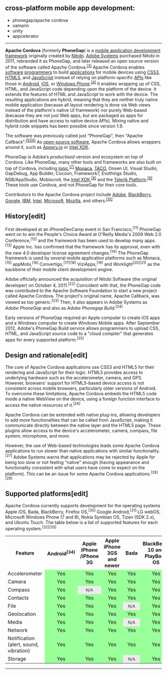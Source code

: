 


## cross-platform mobile app development:

* phonegap/apache cordova
* xamarin
* unity 
* appcelerator


***************

<p><b>Apache Cordova</b> (formerly <b>PhoneGap</b>) is a <a href="/wiki/Multiple_phone_web-based_application_framework" title="Multiple phone web-based application framework">mobile application development framework</a> originally created by <a href="/wiki/Nitobi" class="mw-redirect" title="Nitobi">Nitobi</a>. <a href="/wiki/Adobe_Systems" title="Adobe Systems">Adobe Systems</a> purchased Nitobi in 2011, rebranded it as PhoneGap, and later released an open source version of the software called Apache Cordova.<sup id="cite_ref-3" class="reference"><a href="#cite_note-3">[3]</a></sup> Apache Cordova enables <a href="/wiki/Computer_software" class="mw-redirect" title="Computer software">software</a> <a href="/wiki/Programmer" title="Programmer">programmers</a> to build <a href="/wiki/Application_software" title="Application software">applications</a> for mobile devices using <a href="/wiki/CSS3" class="mw-redirect" title="CSS3">CSS3</a>, <a href="/wiki/HTML5" title="HTML5">HTML5</a>, and <a href="/wiki/JavaScript" title="JavaScript">JavaScript</a> instead of relying on platform-specific <a href="/wiki/API" class="mw-redirect" title="API">APIs</a> like those in <a href="/wiki/Android_(operating_system)" title="Android (operating system)">Android</a>, <a href="/wiki/IOS" title="IOS">iOS</a>, or <a href="/wiki/Windows_Phone" title="Windows Phone">Windows Phone</a>.<sup id="cite_ref-4" class="reference"><a href="#cite_note-4">[4]</a></sup> It enables wrapping up of CSS, HTML, and JavaScript code depending upon the platform of the device. It extends the features of HTML and JavaScript to work with the device. The resulting applications are hybrid, meaning that they are neither truly native mobile application (because all layout rendering is done via Web views instead of the platform's native UI framework) nor purely Web-based (because they are not just Web apps, but are packaged as apps for distribution and have access to native device APIs). Mixing native and hybrid code snippets has been possible since version 1.9.</p>
<p>The software was previously called just "PhoneGap", then "Apache Callback".<sup id="cite_ref-5" class="reference"><a href="#cite_note-5">[5]</a></sup><sup id="cite_ref-6" class="reference"><a href="#cite_note-6">[6]</a></sup> As <a href="/wiki/Open-source_software" title="Open-source software">open-source software</a>, Apache Cordova allows wrappers around it, such as <a href="/w/index.php?title=Appery.io&amp;action=edit&amp;redlink=1" class="new" title="Appery.io (page does not exist)">Appery.io</a> or <a href="/wiki/Intel_XDK" title="Intel XDK">Intel XDK</a>.</p>
<p>PhoneGap is Adobe’s <i>productised</i> version and ecosystem on top of Cordova. Like PhoneGap, many other tools and frameworks are also built on top of Cordova, including <a href="/wiki/Ionic_Framework" class="mw-redirect" title="Ionic Framework">Ionic</a>,<sup id="cite_ref-7" class="reference"><a href="#cite_note-7">[7]</a></sup> <a href="/wiki/Monaca_(software)" title="Monaca (software)">Monaca</a>, <a href="/w/index.php?title=TACO&amp;action=edit&amp;redlink=1" class="new" title="TACO (page does not exist)">TACO</a>, Onsen UI, Visual Studio, GapDebug, App Builder, Cocoon, Framework7, Evothings Studio, NSB/AppStudio, Mobiscroll, the <a href="/wiki/Intel_XDK" title="Intel XDK">Intel XDK</a>,<sup id="cite_ref-8" class="reference"><a href="#cite_note-8">[8]</a></sup> and the <a href="/wiki/Telerik" title="Telerik">Telerik Platform</a>.<sup id="cite_ref-9" class="reference"><a href="#cite_note-9">[9]</a></sup> These tools use Cordova, and not PhoneGap for their core tools.</p>
<p>Contributors to the Apache Cordova project include <a href="/wiki/Adobe_Systems" title="Adobe Systems">Adobe</a>, <a href="/wiki/BlackBerry" title="BlackBerry">BlackBerry</a>, <a href="/wiki/Google" title="Google">Google</a>, <a href="/wiki/IBM" title="IBM">IBM</a>, <a href="/wiki/Intel" title="Intel">Intel</a>, <a href="/wiki/Microsoft" title="Microsoft">Microsoft</a>, <a href="/wiki/Mozilla" title="Mozilla">Mozilla</a>, and others.<sup id="cite_ref-10" class="reference"><a href="#cite_note-10">[10]</a></sup></p>
<p></p>
<div id="toc" class="toc">
<div class="toctitle">

<p></p>
<h2><span class="mw-headline" id="History">History</span><span class="mw-editsection"><span class="mw-editsection-bracket">[</span><a href="/w/index.php?title=Apache_Cordova&amp;action=edit&amp;section=1" title="Edit section: History">edit</a><span class="mw-editsection-bracket">]</span></span></h2>
<p>First developed at an iPhoneDevCamp event in San Francisco,<sup id="cite_ref-11" class="reference"><a href="#cite_note-11">[11]</a></sup> PhoneGap went on to win the People's Choice Award at <a href="/wiki/O%27Reilly_Media" title="O'Reilly Media">O'Reilly Media</a>'s 2009 Web 2.0 Conference,<sup id="cite_ref-12" class="reference"><a href="#cite_note-12">[12]</a></sup> and the framework has been used to develop many apps.<sup id="cite_ref-13" class="reference"><a href="#cite_note-13">[13]</a></sup> <a href="/wiki/Apple_Inc." title="Apple Inc.">Apple Inc.</a> has confirmed that the framework has its approval, even with the new 4.0 developer license agreement changes.<sup id="cite_ref-14" class="reference"><a href="#cite_note-14">[14]</a></sup> The PhoneGap framework is used by several mobile application platforms such as <a href="/wiki/Monaca_(mobile_application_development_tool)" class="mw-redirect" title="Monaca (mobile application development tool)">Monaca</a>,<sup id="cite_ref-15" class="reference"><a href="#cite_note-15">[15]</a></sup> <a href="/w/index.php?title=AppMobi&amp;action=edit&amp;redlink=1" class="new" title="AppMobi (page does not exist)">appMobi</a>,<sup id="cite_ref-16" class="reference"><a href="#cite_note-16">[16]</a></sup> <a href="/w/index.php?title=Convertigo&amp;action=edit&amp;redlink=1" class="new" title="Convertigo (page does not exist)">Convertigo</a>,<sup id="cite_ref-17" class="reference"><a href="#cite_note-17">[17]</a></sup><sup id="cite_ref-18" class="reference"><a href="#cite_note-18">[18]</a></sup> <a href="/wiki/ViziApps" title="ViziApps">ViziApps</a>,<sup id="cite_ref-19" class="reference"><a href="#cite_note-19">[19]</a></sup> and <a href="/wiki/Worklight" title="Worklight">Worklight</a><sup id="cite_ref-20" class="reference"><a href="#cite_note-20">[20]</a></sup><sup id="cite_ref-21" class="reference"><a href="#cite_note-21">[21]</a></sup> as the backbone of their mobile client development engine.</p>
<p>Adobe officially announced the acquisition of Nitobi Software (the original developer) on October 4, 2011.<sup id="cite_ref-22" class="reference"><a href="#cite_note-22">[22]</a></sup> Coincident with that, the PhoneGap code was contributed to the <a href="/wiki/Apache_Software_Foundation" title="Apache Software Foundation">Apache Software Foundation</a> to start a new project called Apache Cordova. The project's original name, Apache Callback, was viewed as too generic.<sup id="cite_ref-23" class="reference"><a href="#cite_note-23">[23]</a></sup> Then, it also appears in Adobe Systems as <i>Adobe PhoneGap</i> and also as <i>Adobe Phonegap Build</i>.<sup id="cite_ref-24" class="reference"><a href="#cite_note-24">[24]</a></sup></p>
<p>Early versions of PhoneGap required an Apple computer to create iOS apps and a Windows computer to create Windows Mobile apps. After September 2012, Adobe's PhoneGap Build service allows programmers to upload <a href="/wiki/CSS" class="mw-redirect" title="CSS">CSS</a>, <a href="/wiki/HTML" title="HTML">HTML</a>, and <a href="/wiki/JavaScript" title="JavaScript">JavaScript</a> source code to a "<a href="/wiki/Cloud_computing" title="Cloud computing">cloud</a> <a href="/wiki/Compiler" title="Compiler">compiler</a>" that generates apps for every supported platform.<sup id="cite_ref-25" class="reference"><a href="#cite_note-25">[25]</a></sup></p>
<h2><span class="mw-headline" id="Design_and_rationale">Design and rationale</span><span class="mw-editsection"><span class="mw-editsection-bracket">[</span><a href="/w/index.php?title=Apache_Cordova&amp;action=edit&amp;section=2" title="Edit section: Design and rationale">edit</a><span class="mw-editsection-bracket">]</span></span></h2>
<p>The core of Apache Cordova applications use <a href="/wiki/CSS3" class="mw-redirect" title="CSS3">CSS3</a> and <a href="/wiki/HTML5" title="HTML5">HTML5</a> for their rendering and <a href="/wiki/JavaScript" title="JavaScript">JavaScript</a> for their logic. HTML5 provides access to underlying hardware such as the accelerometer, camera, and <a href="/wiki/GPS" class="mw-redirect" title="GPS">GPS</a>. However, browsers' support for HTML5-based device access is not consistent across mobile browsers, particularly older versions of Android. To overcome these limitations, Apache Cordova embeds the HTML5 code inside a native <a href="/w/index.php?title=WebView&amp;action=edit&amp;redlink=1" class="new" title="WebView (page does not exist)">WebView</a> on the device, using a <a href="/wiki/Foreign_function_interface" title="Foreign function interface">foreign function interface</a> to access the native resources of it.<sup id="cite_ref-26" class="reference"><a href="#cite_note-26">[26]</a></sup></p>
<p>Apache Cordova can be extended with native <a rel="nofollow" class="external text" href="http://docs.phonegap.com/en/3.0.0/guide_hybrid_plugins_index.md.html#Plugin%20Development%20Guide">plug-ins</a>, allowing developers to add more functionalities that can be called from JavaScript, making it communicate directly between the native layer and the HTML5 page. These plugins allow access to the device's accelerometer, camera, compass, file system, microphone, and more.</p>
<p>However, the use of Web-based technologies leads some Apache Cordova applications to run slower than native applications with similar functionality.<sup id="cite_ref-27" class="reference"><a href="#cite_note-27">[27]</a></sup> <a href="/wiki/Adobe_Systems" title="Adobe Systems">Adobe Systems</a> warns that applications may be rejected by <a href="/wiki/Apple_Inc." title="Apple Inc.">Apple</a> for being too slow or not feeling "native" enough (having appearance and functionality consistent with what users have come to expect on the platform). This can be an issue for some Apache Cordova applications.<sup id="cite_ref-28" class="reference"><a href="#cite_note-28">[28]</a></sup><sup id="cite_ref-29" class="reference"><a href="#cite_note-29">[29]</a></sup></p>
<h2><span class="mw-headline" id="Supported_platforms">Supported platforms</span><span class="mw-editsection"><span class="mw-editsection-bracket">[</span><a href="/w/index.php?title=Apache_Cordova&amp;action=edit&amp;section=3" title="Edit section: Supported platforms">edit</a><span class="mw-editsection-bracket">]</span></span></h2>
<p>Apache Cordova currently supports development for the <a href="/wiki/Operating_system" title="Operating system">operating systems</a> Apple <a href="/wiki/IOS_(Apple)" class="mw-redirect" title="IOS (Apple)">iOS</a>, <a href="/wiki/Bada_(operating_system)" class="mw-redirect" title="Bada (operating system)">Bada</a>, <a href="/wiki/BlackBerry" title="BlackBerry">BlackBerry</a>, <a href="/wiki/Firefox_OS" title="Firefox OS">Firefox OS</a>,<sup id="cite_ref-30" class="reference"><a href="#cite_note-30">[30]</a></sup> Google <a href="/wiki/Android_(operating_system)" title="Android (operating system)">Android</a>,<sup id="cite_ref-31" class="reference"><a href="#cite_note-31">[31]</a></sup> LG <a href="/wiki/WebOS" title="WebOS">webOS</a>, Microsoft <a href="/wiki/Windows_Phone" title="Windows Phone">Windows Phone</a> (7 and 8), Nokia <a href="/wiki/Symbian" title="Symbian">Symbian</a> OS, <a href="/wiki/Tizen" title="Tizen">Tizen</a> (SDK 2.x), and <a href="/wiki/Ubuntu_Touch" title="Ubuntu Touch">Ubuntu Touch</a>. The table below is a list of supported features for each operating system.<sup id="cite_ref-32" class="reference"><a href="#cite_note-32">[32]</a></sup><sup id="cite_ref-33" class="reference"><a href="#cite_note-33">[33]</a></sup></p>
<table class="wikitable">
<tr>
<th>Feature</th>
<th><a href="/wiki/Android_(operating_system)" title="Android (operating system)">Android</a><sup id="cite_ref-34" class="reference"><a href="#cite_note-34">[34]</a></sup></th>
<th><a href="/wiki/Apple_iOS" class="mw-redirect" title="Apple iOS">Apple iPhone /iPhone 3G</a></th>
<th><a href="/wiki/Apple_iOS" class="mw-redirect" title="Apple iOS">Apple iPhone 3GS and newer</a></th>
<th><a href="/wiki/Bada" title="Bada">Bada</a></th>
<th><a href="/wiki/BlackBerry_10" title="BlackBerry 10">BlackBerry 10 and PlayBook OS</a></th>
<th><a href="/wiki/BlackBerry_OS" title="BlackBerry OS">BlackBerry OS 4.6–4.7</a></th>
<th><a href="/wiki/BlackBerry_OS" title="BlackBerry OS">BlackBerry OS 5.0-6.0+</a></th>
<th><a href="/wiki/Firefox_OS" title="Firefox OS">Firefox OS</a></th>
<th><a href="/wiki/Symbian" title="Symbian">Symbian</a></th>
<th><a href="/wiki/Tizen" title="Tizen">Tizen</a></th>
<th><a href="/wiki/WebOS" title="WebOS">webOS</a></th>
<th><a href="/wiki/Ubuntu_Touch" title="Ubuntu Touch">Ubuntu Touch</a></th>
<th><a href="/wiki/Windows_Phone" title="Windows Phone">Windows Phone</a></th>
</tr>
<tr>
<td><a href="/wiki/Accelerometer" title="Accelerometer">Accelerometer</a></td>
<td style="background:#9F9;vertical-align:middle;text-align:center;" class="table-yes">Yes</td>
<td style="background:#9F9;vertical-align:middle;text-align:center;" class="table-yes">Yes</td>
<td style="background:#9F9;vertical-align:middle;text-align:center;" class="table-yes">Yes</td>
<td style="background:#9F9;vertical-align:middle;text-align:center;" class="table-yes">Yes</td>
<td style="background:#9F9;vertical-align:middle;text-align:center;" class="table-yes">Yes</td>
<td data-sort-value="" style="background: #ececec; color: #2C2C2C; vertical-align: middle; font-size: smaller; text-align: center;" class="table-na">N/A</td>
<td style="background:#9F9;vertical-align:middle;text-align:center;" class="table-yes">Yes</td>
<td style="background:#9F9;vertical-align:middle;text-align:center;" class="table-yes">Yes</td>
<td style="background:#9F9;vertical-align:middle;text-align:center;" class="table-yes">Yes</td>
<td style="background:#9F9;vertical-align:middle;text-align:center;" class="table-yes">Yes</td>
<td style="background:#9F9;vertical-align:middle;text-align:center;" class="table-yes">Yes</td>
<td style="background:#9F9;vertical-align:middle;text-align:center;" class="table-yes">Yes</td>
<td style="background:#9F9;vertical-align:middle;text-align:center;" class="table-yes">Yes</td>
</tr>
<tr>
<td><a href="/wiki/Camera" title="Camera">Camera</a></td>
<td style="background:#9F9;vertical-align:middle;text-align:center;" class="table-yes">Yes</td>
<td style="background:#9F9;vertical-align:middle;text-align:center;" class="table-yes">Yes</td>
<td style="background:#9F9;vertical-align:middle;text-align:center;" class="table-yes">Yes</td>
<td style="background:#9F9;vertical-align:middle;text-align:center;" class="table-yes">Yes</td>
<td style="background:#9F9;vertical-align:middle;text-align:center;" class="table-yes">Yes</td>
<td data-sort-value="" style="background: #ececec; color: #2C2C2C; vertical-align: middle; font-size: smaller; text-align: center;" class="table-na">N/A</td>
<td style="background:#9F9;vertical-align:middle;text-align:center;" class="table-yes">Yes</td>
<td style="background:#9F9;vertical-align:middle;text-align:center;" class="table-yes">Yes</td>
<td style="background:#9F9;vertical-align:middle;text-align:center;" class="table-yes">Yes</td>
<td style="background:#9F9;vertical-align:middle;text-align:center;" class="table-yes">Yes</td>
<td style="background:#9F9;vertical-align:middle;text-align:center;" class="table-yes">Yes</td>
<td style="background:#9F9;vertical-align:middle;text-align:center;" class="table-yes">Yes</td>
<td style="background:#9F9;vertical-align:middle;text-align:center;" class="table-yes">Yes</td>
</tr>
<tr>
<td><a href="/wiki/Compass" title="Compass">Compass</a></td>
<td style="background:#9F9;vertical-align:middle;text-align:center;" class="table-yes">Yes</td>
<td data-sort-value="" style="background: #ececec; color: #2C2C2C; vertical-align: middle; font-size: smaller; text-align: center;" class="table-na">N/A</td>
<td style="background:#9F9;vertical-align:middle;text-align:center;" class="table-yes">Yes</td>
<td style="background:#9F9;vertical-align:middle;text-align:center;" class="table-yes">Yes</td>
<td style="background:#9F9;vertical-align:middle;text-align:center;" class="table-yes">Yes</td>
<td data-sort-value="" style="background: #ececec; color: #2C2C2C; vertical-align: middle; font-size: smaller; text-align: center;" class="table-na">N/A</td>
<td data-sort-value="" style="background: #ececec; color: #2C2C2C; vertical-align: middle; font-size: smaller; text-align: center;" class="table-na">N/A</td>
<td style="background:#9F9;vertical-align:middle;text-align:center;" class="table-yes">Yes</td>
<td data-sort-value="" style="background: #ececec; color: #2C2C2C; vertical-align: middle; font-size: smaller; text-align: center;" class="table-na">N/A</td>
<td style="background:#9F9;vertical-align:middle;text-align:center;" class="table-yes">Yes</td>
<td style="background:#9F9;vertical-align:middle;text-align:center;" class="table-yes">Yes</td>
<td style="background:#9F9;vertical-align:middle;text-align:center;" class="table-yes">Yes</td>
<td style="background:#9F9;vertical-align:middle;text-align:center;" class="table-yes">Yes</td>
</tr>
<tr>
<td><a href="/wiki/Contact_list" title="Contact list">Contacts</a></td>
<td style="background:#9F9;vertical-align:middle;text-align:center;" class="table-yes">Yes</td>
<td style="background:#9F9;vertical-align:middle;text-align:center;" class="table-yes">Yes</td>
<td style="background:#9F9;vertical-align:middle;text-align:center;" class="table-yes">Yes</td>
<td style="background:#9F9;vertical-align:middle;text-align:center;" class="table-yes">Yes</td>
<td style="background:#9F9;vertical-align:middle;text-align:center;" class="table-yes">Yes</td>
<td data-sort-value="" style="background: #ececec; color: #2C2C2C; vertical-align: middle; font-size: smaller; text-align: center;" class="table-na">N/A</td>
<td style="background:#9F9;vertical-align:middle;text-align:center;" class="table-yes">Yes</td>
<td style="background:#9F9;vertical-align:middle;text-align:center;" class="table-yes">Yes</td>
<td style="background:#9F9;vertical-align:middle;text-align:center;" class="table-yes">Yes</td>
<td style="background:#9F9;vertical-align:middle;text-align:center;" class="table-yes">Yes</td>
<td data-sort-value="" style="background: #ececec; color: #2C2C2C; vertical-align: middle; font-size: smaller; text-align: center;" class="table-na">N/A</td>
<td data-sort-value="" style="background: #ececec; color: #2C2C2C; vertical-align: middle; font-size: smaller; text-align: center;" class="table-na">N/A</td>
<td style="background:#9F9;vertical-align:middle;text-align:center;" class="table-yes">Yes</td>
</tr>
<tr>
<td>File</td>
<td style="background:#9F9;vertical-align:middle;text-align:center;" class="table-yes">Yes</td>
<td style="background:#9F9;vertical-align:middle;text-align:center;" class="table-yes">Yes</td>
<td style="background:#9F9;vertical-align:middle;text-align:center;" class="table-yes">Yes</td>
<td data-sort-value="" style="background: #ececec; color: #2C2C2C; vertical-align: middle; font-size: smaller; text-align: center;" class="table-na">N/A</td>
<td style="background:#9F9;vertical-align:middle;text-align:center;" class="table-yes">Yes</td>
<td data-sort-value="" style="background: #ececec; color: #2C2C2C; vertical-align: middle; font-size: smaller; text-align: center;" class="table-na">N/A</td>
<td style="background:#9F9;vertical-align:middle;text-align:center;" class="table-yes">Yes</td>
<td data-sort-value="" style="background: #ececec; color: #2C2C2C; vertical-align: middle; font-size: smaller; text-align: center;" class="table-na">N/A</td>
<td data-sort-value="" style="background: #ececec; color: #2C2C2C; vertical-align: middle; font-size: smaller; text-align: center;" class="table-na">N/A</td>
<td style="background:#9F9;vertical-align:middle;text-align:center;" class="table-yes">Yes</td>
<td data-sort-value="" style="background: #ececec; color: #2C2C2C; vertical-align: middle; font-size: smaller; text-align: center;" class="table-na">N/A</td>
<td style="background:#9F9;vertical-align:middle;text-align:center;" class="table-yes">Yes</td>
<td style="background:#9F9;vertical-align:middle;text-align:center;" class="table-yes">Yes</td>
</tr>
<tr>
<td><a href="/wiki/Geolocation" title="Geolocation">Geolocation</a></td>
<td style="background:#9F9;vertical-align:middle;text-align:center;" class="table-yes">Yes</td>
<td style="background:#9F9;vertical-align:middle;text-align:center;" class="table-yes">Yes</td>
<td style="background:#9F9;vertical-align:middle;text-align:center;" class="table-yes">Yes</td>
<td style="background:#9F9;vertical-align:middle;text-align:center;" class="table-yes">Yes</td>
<td style="background:#9F9;vertical-align:middle;text-align:center;" class="table-yes">Yes</td>
<td style="background:#9F9;vertical-align:middle;text-align:center;" class="table-yes">Yes</td>
<td style="background:#9F9;vertical-align:middle;text-align:center;" class="table-yes">Yes</td>
<td style="background:#9F9;vertical-align:middle;text-align:center;" class="table-yes">Yes</td>
<td style="background:#9F9;vertical-align:middle;text-align:center;" class="table-yes">Yes</td>
<td style="background:#9F9;vertical-align:middle;text-align:center;" class="table-yes">Yes</td>
<td style="background:#9F9;vertical-align:middle;text-align:center;" class="table-yes">Yes</td>
<td style="background:#9F9;vertical-align:middle;text-align:center;" class="table-yes">Yes</td>
<td style="background:#9F9;vertical-align:middle;text-align:center;" class="table-yes">Yes</td>
</tr>
<tr>
<td>Media</td>
<td style="background:#9F9;vertical-align:middle;text-align:center;" class="table-yes">Yes</td>
<td style="background:#9F9;vertical-align:middle;text-align:center;" class="table-yes">Yes</td>
<td style="background:#9F9;vertical-align:middle;text-align:center;" class="table-yes">Yes</td>
<td data-sort-value="" style="background: #ececec; color: #2C2C2C; vertical-align: middle; font-size: smaller; text-align: center;" class="table-na">N/A</td>
<td style="background:#9F9;vertical-align:middle;text-align:center;" class="table-yes">Yes</td>
<td data-sort-value="" style="background: #ececec; color: #2C2C2C; vertical-align: middle; font-size: smaller; text-align: center;" class="table-na">N/A</td>
<td data-sort-value="" style="background: #ececec; color: #2C2C2C; vertical-align: middle; font-size: smaller; text-align: center;" class="table-na">N/A</td>
<td data-sort-value="" style="background: #ececec; color: #2C2C2C; vertical-align: middle; font-size: smaller; text-align: center;" class="table-na">N/A</td>
<td data-sort-value="" style="background: #ececec; color: #2C2C2C; vertical-align: middle; font-size: smaller; text-align: center;" class="table-na">N/A</td>
<td style="background:#9F9;vertical-align:middle;text-align:center;" class="table-yes">Yes</td>
<td data-sort-value="" style="background: #ececec; color: #2C2C2C; vertical-align: middle; font-size: smaller; text-align: center;" class="table-na">N/A</td>
<td style="background:#9F9;vertical-align:middle;text-align:center;" class="table-yes">Yes</td>
<td style="background:#9F9;vertical-align:middle;text-align:center;" class="table-yes">Yes</td>
</tr>
<tr>
<td>Network</td>
<td style="background:#9F9;vertical-align:middle;text-align:center;" class="table-yes">Yes</td>
<td style="background:#9F9;vertical-align:middle;text-align:center;" class="table-yes">Yes</td>
<td style="background:#9F9;vertical-align:middle;text-align:center;" class="table-yes">Yes</td>
<td style="background:#9F9;vertical-align:middle;text-align:center;" class="table-yes">Yes</td>
<td style="background:#9F9;vertical-align:middle;text-align:center;" class="table-yes">Yes</td>
<td style="background:#9F9;vertical-align:middle;text-align:center;" class="table-yes">Yes</td>
<td style="background:#9F9;vertical-align:middle;text-align:center;" class="table-yes">Yes</td>
<td style="background:#9F9;vertical-align:middle;text-align:center;" class="table-yes">Yes</td>
<td style="background:#9F9;vertical-align:middle;text-align:center;" class="table-yes">Yes</td>
<td style="background:#9F9;vertical-align:middle;text-align:center;" class="table-yes">Yes</td>
<td style="background:#9F9;vertical-align:middle;text-align:center;" class="table-yes">Yes</td>
<td style="background:#9F9;vertical-align:middle;text-align:center;" class="table-yes">Yes</td>
<td style="background:#9F9;vertical-align:middle;text-align:center;" class="table-yes">Yes</td>
</tr>
<tr>
<td>Notification (alert, sound, vibration)</td>
<td style="background:#9F9;vertical-align:middle;text-align:center;" class="table-yes">Yes</td>
<td style="background:#9F9;vertical-align:middle;text-align:center;" class="table-yes">Yes</td>
<td style="background:#9F9;vertical-align:middle;text-align:center;" class="table-yes">Yes</td>
<td style="background:#9F9;vertical-align:middle;text-align:center;" class="table-yes">Yes</td>
<td style="background:#9F9;vertical-align:middle;text-align:center;" class="table-yes">Yes</td>
<td style="background:#9F9;vertical-align:middle;text-align:center;" class="table-yes">Yes</td>
<td style="background:#9F9;vertical-align:middle;text-align:center;" class="table-yes">Yes</td>
<td style="background:#9F9;vertical-align:middle;text-align:center;" class="table-yes">Yes</td>
<td style="background:#9F9;vertical-align:middle;text-align:center;" class="table-yes">Yes</td>
<td style="background:#9F9;vertical-align:middle;text-align:center;" class="table-yes">Yes</td>
<td style="background:#9F9;vertical-align:middle;text-align:center;" class="table-yes">Yes</td>
<td style="background:#9F9;vertical-align:middle;text-align:center;" class="table-yes">Yes</td>
<td style="background:#9F9;vertical-align:middle;text-align:center;" class="table-yes">Yes</td>
</tr>
<tr>
<td>Storage</td>
<td style="background:#9F9;vertical-align:middle;text-align:center;" class="table-yes">Yes</td>
<td style="background:#9F9;vertical-align:middle;text-align:center;" class="table-yes">Yes</td>
<td style="background:#9F9;vertical-align:middle;text-align:center;" class="table-yes">Yes</td>
<td data-sort-value="" style="background: #ececec; color: #2C2C2C; vertical-align: middle; font-size: smaller; text-align: center;" class="table-na">N/A</td>
<td style="background:#9F9;vertical-align:middle;text-align:center;" class="table-yes">Yes</td>
<td data-sort-value="" style="background: #ececec; color: #2C2C2C; vertical-align: middle; font-size: smaller; text-align: center;" class="table-na">N/A</td>
<td style="background:#9F9;vertical-align:middle;text-align:center;" class="table-yes">Yes</td>
<td style="background:#9F9;vertical-align:middle;text-align:center;" class="table-yes">Yes</td>
<td style="background:#9F9;vertical-align:middle;text-align:center;" class="table-yes">Yes</td>
<td style="background:#9F9;vertical-align:middle;text-align:center;" class="table-yes">Yes</td>
<td style="background:#9F9;vertical-align:middle;text-align:center;" class="table-yes">Yes</td>
<td style="background:#9F9;vertical-align:middle;text-align:center;" class="table-yes">Yes</td>
<td style="background:#9F9;vertical-align:middle;text-align:center;" class="table-yes">Yes</td>
</tr>
</table>

*********************************


